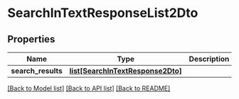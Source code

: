# SearchInTextResponseList2Dto

## Properties
Name | Type | Description | Notes
------------ | ------------- | ------------- | -------------
**search_results** | [**list[SearchInTextResponse2Dto]**](SearchInTextResponse2Dto.md) |  | [optional] 

[[Back to Model list]](../README.md#documentation-for-models) [[Back to API list]](../README.md#documentation-for-api-endpoints) [[Back to README]](../README.md)

